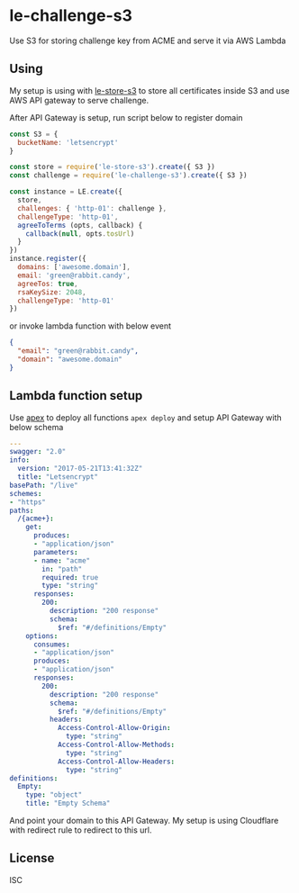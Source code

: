 # le-challenge-s3

Use S3 for storing challenge key from ACME and serve it via AWS Lambda

## Using

My setup is using with [le-store-s3](llun/le-store-s3) to store all certificates inside S3 and use AWS API gateway to serve challenge.

After API Gateway is setup, run script below to register domain
```js
const S3 = {
  bucketName: 'letsencrypt'
}

const store = require('le-store-s3').create({ S3 })
const challenge = require('le-challenge-s3').create({ S3 })

const instance = LE.create({
  store,
  challenges: { 'http-01': challenge },
  challengeType: 'http-01',
  agreeToTerms (opts, callback) {
    callback(null, opts.tosUrl)
  }
})
instance.register({
  domains: ['awesome.domain'],
  email: 'green@rabbit.candy',
  agreeTos: true,
  rsaKeySize: 2048,
  challengeType: 'http-01'
})
```
or invoke lambda function with below event
```json
{
  "email": "green@rabbit.candy",
  "domain": "awesome.domain"
}
```

## Lambda function setup

Use [apex](apex.run) to deploy all functions `apex deploy` and setup API Gateway with below schema

```yaml
---
swagger: "2.0"
info:
  version: "2017-05-21T13:41:32Z"
  title: "Letsencrypt"
basePath: "/live"
schemes:
- "https"
paths:
  /{acme+}:
    get:
      produces:
      - "application/json"
      parameters:
      - name: "acme"
        in: "path"
        required: true
        type: "string"
      responses:
        200:
          description: "200 response"
          schema:
            $ref: "#/definitions/Empty"
    options:
      consumes:
      - "application/json"
      produces:
      - "application/json"
      responses:
        200:
          description: "200 response"
          schema:
            $ref: "#/definitions/Empty"
          headers:
            Access-Control-Allow-Origin:
              type: "string"
            Access-Control-Allow-Methods:
              type: "string"
            Access-Control-Allow-Headers:
              type: "string"
definitions:
  Empty:
    type: "object"
    title: "Empty Schema"

```

And point your domain to this API Gateway. My setup is using Cloudflare with redirect rule to redirect to this url.

## License

ISC
